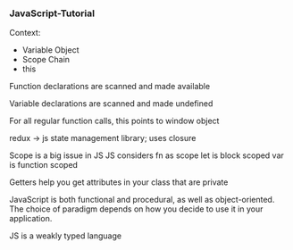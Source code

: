 ### JavaScript-Tutorial

Context:
- Variable Object 
- Scope Chain
- this 
    

Function declarations are scanned and made available 

Variable declarations are scanned and made undefined

For all regular function calls, this points to window object

redux -> js state management library; uses closure 

Scope is a big issue in JS
JS considers fn as scope
let is block scoped
var is function scoped

Getters help you get attributes in your class that are private

JavaScript is both functional and procedural, as well as object-oriented. The choice of paradigm depends on how you decide to use it in your application.

JS is a weakly typed language